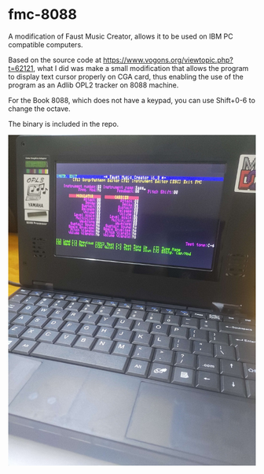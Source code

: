 # fmc-8088

A modification of Faust Music Creator, allows it to be used on IBM PC compatible computers.

Based on the source code at https://www.vogons.org/viewtopic.php?t=62121, what I did was make a small modification that allows the program to display text cursor properly on CGA card, thus enabling the use of the program as an Adlib OPL2 tracker on 8088 machine.

For the Book 8088, which does not have a keypad, you can use Shift+0-6 to change the octave.

The binary is included in the repo.

![FMC on Book 8088](/image.jpg)
